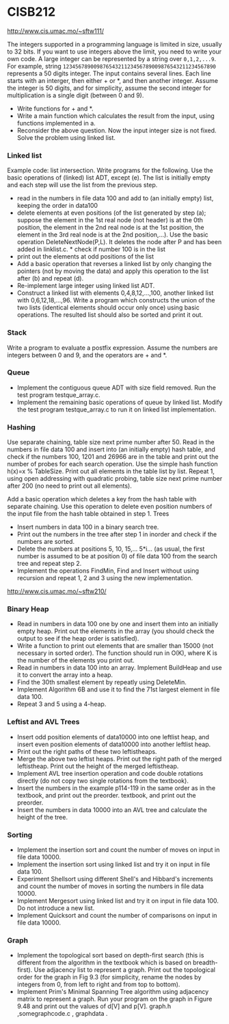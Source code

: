 CISB212
=======

http://www.cis.umac.mo/~sftw111/

The integers supported in a programming language is limited in size, usually to 32 bits. If you want to use integers above the limit, you need to write your own code. A large integer can be represented by a string over `0,1,2,...9`. For example, string `12345678900987654321123456789009876543211234567890` represents a 50 digits integer. The input contains several lines. Each line starts with an interger, then either + or *, and then another integer. Assume the integer is 50 digits, and for simplicity, assume the second integer for multiplication is a single digit (between 0 and 9).
    
* Write functions for + and *.
* Write a main function which calculates the result from the input, using functions implemented in a.
* Reconsider the above question. Now the input integer size is not fixed. Solve the problem using linked list.


### Linked list

Example code: list intersection.
Write programs for the following. Use the basic operations of (linked) list ADT, except (e). The list is initially empty and each step will use the list from the previous step.

* read in the numbers in file data 100 and add to (an initially empty) list, keeping the order in data100
* delete elements at even positions (of the list generated by step (a); suppose the element in the 1st real node (not header) is at the 0th position, the element in the 2nd real node is at the 1st position, the element in the 3rd real node is at the 2nd position,...). Use the basic operation DeleteNextNode(P,L). It deletes the node after P and has been added in linklist.c. * check if number 100 is in the list 
* print out the elements at odd positions of the list 
* Add a basic operation that reverses a linked list by only changing the pointers (not by moving the data) and apply this operation to the list after (b) and repeat (d). 
* Re-implement large integer using linked list ADT. 
* Construct a linked list with elements 0,4,8,12,...,100, another linked list with 0,6,12,18,...,96. Write a program which constructs the union of the two lists (identical elements should occur only once) using basic operations. The resulted list should also be sorted and print it out.


### Stack

Write a program to evaluate a postfix expression. Assume the numbers are integers between 0 and 9, and the operators are + and *.


### Queue

+ Implement the contiguous queue ADT with size field removed. Run the test program testque_array.c. 
+ Implement the remaining basic operations of queue by linked list. Modify the test program testque_array.c to run it on linked list implementation. 


### Hashing

Use separate chaining, table size next prime number after 50. Read in the numbers in file data 100 and insert into (an initially empty) hash table, and check if the numbers 100, 1201 and 26966 are in the table and print out the number of probes for each search operation. Use the simple hash function h(x)=x % TableSize. Print out all elements in the table list by list.
Repeat 1, using open addressing with quadratic probing, table size next prime number after 200 (no need to print out all elements).

Add a basic operation which deletes a key from the hash table with separate chaining. Use this operation to delete even position numbers of the input file from the hash table obtained in step 1.
Trees

+ Insert numbers in data 100 in a binary search tree.
+ Print out the numbers in the tree after step 1 in inorder and check if the numbers are sorted.
+ Delete the numbers at positions 5, 10, 15,... 5*i... (as usual, the first number is assumed to be at position 0) of file data 100 from the search tree and repeat step 2.
+ Implement the operations FindMin, Find and Insert without using recursion and repeat 1, 2 and 3 using the new implementation.

http://www.cis.umac.mo/~sftw210/

### Binary Heap

+ Read in numbers in data 100 one by one and insert them into an initially empty heap. Print out the elements in the array (you should check the output to see if the heap order is satisfied). 
+ Write a function to print out elements that are smaller than 15000 (not necessary in sorted order). The function should run in O(K), where K is the number of the elements you print out. 
+ Read in numbers in data 100 into an array. Implement BuildHeap and use it to convert the array into a heap. 
+ Find the 30th smallest element by repeatly using DeleteMin. 
+ Implement Algorithm 6B and use it to find the 71st largest element in file data 100. 
+ Repeat 3 and 5 using a 4-heap. 


### Leftist and AVL Trees

+ Insert odd position elements of data10000 into one leftlist heap, and insert even position elements of data10000 into another leftlist heap. 
+ Print out the right paths of these two leftistheaps. 
+ Merge the above two leftist heaps. Print out the right path of the merged leftistheap. Print out the height of the merged leftistheap. 
+ Implement AVL tree insertion operation and code double rotations directly (do not copy two single rotations from the textbook). 
+ Insert the numbers in the example p114-119 in the same order as in the textbook, and print out the preorder. textbook, and print out the preorder. 
+ Insert the numbers in data 10000 into an AVL tree and calculate the height of the tree.


### Sorting

+ Implement the insertion sort and count the number of moves on input in file data 10000. 
+ Implement the insertion sort using linked list and try it on input in file data 100. 
+ Experiment Shellsort using different Shell's and Hibbard's increments and count the number of moves in sorting the numbers in file data 10000.
+ Implement Mergesort using linked list and try it on input in file data 100. Do not introduce a new list.
+ Implement Quicksort and count the number of comparisons on input in file data 10000. 


### Graph

+ Implement the topological sort based on depth-first search (this is different from the algorithm in the textbook which is based on breadth-first). Use adjacency list to represent a graph. Print out the topological order for the graph in Fig 9.3 (for simplicity, rename the nodes by integers from 0, from left to right and from top to bottom). 
+ Implement Prim's Minimal Spanning Tree algorithm using adjacency matrix to represent a graph. Run your program on the graph in Figure 9.48 and print out the values of d[V] and p[V]. 
graph.h ,somegraphcode.c , graphdata . 
